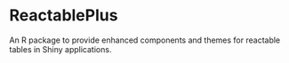 # ReactablePlus
An R package to provide enhanced components and themes for reactable tables in Shiny applications.
